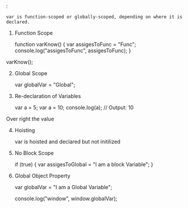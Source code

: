 <var> :

    var is function-scoped or globally-scoped, depending on where it is declared.

1. Function Scope
    
    function varKnow() {
        var assigesToFunc = "Func";
        console.log("assigesToFunc", assigesToFunc);
    }

varKnow();

2. Global Scope

    var globalVar = "Global";

3. Re-declaration of Variables

    var a = 5;
    var a = 10;
    console.log(a); // Output: 10

Over right the value

4. Hoisting

    var is hoisted and declared but not initilized

5. No Block Scope

      if (true) {
        var assigesToGlobal = "I am a block Variable";
    }

6. Global Object Property

    var globalVar = "I am a Global Variable";

    console.log("window", window.globalVar);

